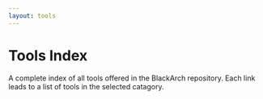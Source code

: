 ```yaml
---
layout: tools
---
```


# Tools Index

A complete index of all tools offered in the BlackArch repository. Each link leads to a list of tools in the selected catagory.




